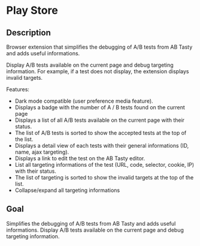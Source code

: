 # Play Store

## Description

Browser extension that simplifies the debugging of A/B tests from AB Tasty and adds useful informations.

Display A/B tests available on the current page and debug targeting information. For example, if a test does not display, the extension displays invalid targets.

Features:

- Dark mode compatible (user preference media feature).
- Displays a badge with the number of A / B tests found on the current page
- Displays a list of all A/B tests available on the current page with their status.
- The list of A/B tests is sorted to show the accepted tests at the top of the list.
- Displays a detail view of each tests with their general informations (ID, name, ajax targeting).
- Displays a link to edit the test on the AB Tasty editor.
- List all targeting informations of the test (URL, code, selector, cookie, IP) with their status.
- The list of targeting is sorted to show the invalid targets at the top of the list.
- Collapse/expand all targeting informations

## Goal

Simplifies the debugging of A/B tests from AB Tasty and adds useful informations. Display A/B tests available on the current page and debug targeting information.
